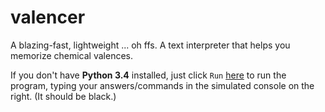 # valencer
A blazing-fast, lightweight ... oh ffs. A text interpreter that helps you memorize chemical valences.

If you don't have **Python 3.4** installed, just click `Run` [here](https://repl.it/CB7n/0) to run the program, typing your answers/commands in the simulated console on the right. (It should be black.)
